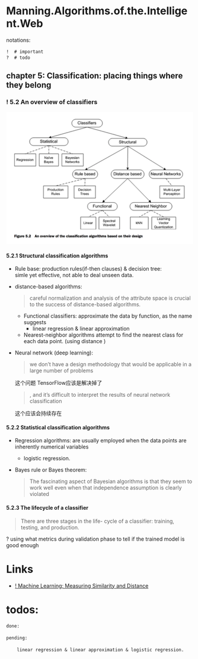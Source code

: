 # Manning.Algorithms.of.the.Intelligent.Web

notations:

    !  # important
    ?  # todo


## chapter 5: Classification: placing things where they belong
### ! 5.2 An overview of classifiers
![An overview of the classification algorithms based on their design](./assets/aiw_classifcation_overview.png)

#### 5.2.1 Structural classification algorithms

* Rule base: production rules(if-then clauses) & decision tree:  
    simle yet effective, not able to deal unseen data.

* distance-based algorithms: 
    >careful normalization and analysis of the attribute space is crucial to the success of distance-based algorithms.

    * Functional classifiers:  approximate the data by function, as the name suggests
        * linear regression & linear approximation
    * Nearest-neighbor algorithms attempt to find the nearest class for each data point. (using distance )

* Neural network (deep learning):
    > we don’t have a design methodology that would be applicable in a large number of problems

    这个问题 TensorFlow应该是解决掉了
    > , and it’s difficult to interpret the results of neural network classification

    这个应该会持续存在

#### 5.2.2 Statistical classification algorithms

* Regression algorithms: are usually employed when the data points are inherently numerical variables
    * logistic regression.

* Bayes rule or Bayes theorem:
    > The fascinating aspect of Bayesian algorithms is that they seem to work well even 
    when that independence assumption is clearly violated

#### 5.2.3 The lifecycle of a classifier
>There are three stages in the life- cycle of a classifier: training, testing, and production.

? using what metrics during validation phase to tell if the trained model is good enough 



# Links
* [! Machine Learning: Measuring Similarity and Distance](https://dzone.com/articles/machine-learning-measuring)


# todos:

    done:

    pending:

        linear regression & linear approximation & logistic regression.